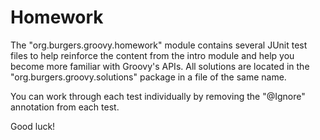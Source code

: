 # Homework

The "org.burgers.groovy.homework" module contains several JUnit test files to help reinforce the content from the intro module and help you become more familiar with Groovy's APIs. All solutions are located in the "org.burgers.groovy.solutions" package in a file of the same name.

You can work through each test individually by removing the "@Ignore" annotation from each test.

Good luck!

